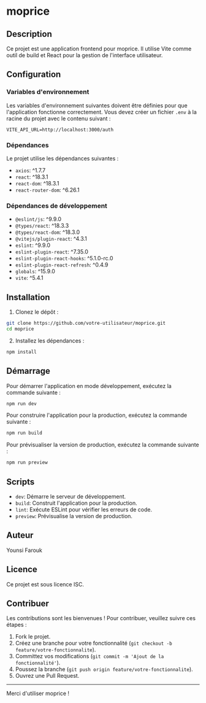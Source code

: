 # moprice

## Description

Ce projet est une application frontend pour moprice. Il utilise Vite comme outil de build et React pour la gestion de l'interface utilisateur.

## Configuration

### Variables d'environnement

Les variables d'environnement suivantes doivent être définies pour que l'application fonctionne correctement. Vous devez créer un fichier `.env` à la racine du projet avec le contenu suivant :

```env
VITE_API_URL=http://localhost:3000/auth
```

### Dépendances

Le projet utilise les dépendances suivantes :

- `axios`: ^1.7.7
- `react`: ^18.3.1
- `react-dom`: ^18.3.1
- `react-router-dom`: ^6.26.1

### Dépendances de développement

- `@eslint/js`: ^9.9.0
- `@types/react`: ^18.3.3
- `@types/react-dom`: ^18.3.0
- `@vitejs/plugin-react`: ^4.3.1
- `eslint`: ^9.9.0
- `eslint-plugin-react`: ^7.35.0
- `eslint-plugin-react-hooks`: ^5.1.0-rc.0
- `eslint-plugin-react-refresh`: ^0.4.9
- `globals`: ^15.9.0
- `vite`: ^5.4.1

## Installation

1. Clonez le dépôt :

```bash
git clone https://github.com/votre-utilisateur/moprice.git
cd moprice
```

2. Installez les dépendances :

```bash
npm install
```

## Démarrage

Pour démarrer l'application en mode développement, exécutez la commande suivante :

```bash
npm run dev
```

Pour construire l'application pour la production, exécutez la commande suivante :

```bash
npm run build
```

Pour prévisualiser la version de production, exécutez la commande suivante :

```bash
npm run preview
```

## Scripts

- `dev`: Démarre le serveur de développement.
- `build`: Construit l'application pour la production.
- `lint`: Exécute ESLint pour vérifier les erreurs de code.
- `preview`: Prévisualise la version de production.

## Auteur

Younsi Farouk

## Licence

Ce projet est sous licence ISC.

## Contribuer

Les contributions sont les bienvenues ! Pour contribuer, veuillez suivre ces étapes :

1. Fork le projet.
2. Créez une branche pour votre fonctionnalité (`git checkout -b feature/votre-fonctionnalite`).
3. Committez vos modifications (`git commit -m 'Ajout de la fonctionnalité'`).
4. Poussez la branche (`git push origin feature/votre-fonctionnalite`).
5. Ouvrez une Pull Request.

---

Merci d'utiliser moprice !

